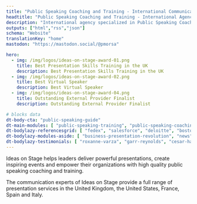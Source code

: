 ```yaml
---
title: "Public Speaking Coaching and Training - International Communication Agency"
headtitle: "Public Speaking Coaching and Training - International Agency | USA"
description: "International agency specialized in Public Speaking Coaching and Training and Presentation Creation. We cover North America and Europe."
outputs: ["html","rss","json"]
schema: "Website"
translationKey: "home"
mastodon: "https://mastodon.social/@pmorsa"

hero:
  - img: /img/logos/ideas-on-stage-award-01.png 
    title: Best Presentation Skills Training in the UK
    description: Best Presentation Skills Training in the UK
  - img: /img/logos/ideas-on-stage-award-02.png 
    title: Best Virtual Speaker
    description: Best Virtual Speaker
  - img: /img/logos/ideas-on-stage-award-04.png
    title: Outstanding External Provider Finalist
    description: Outstanding External Provider Finalist

# blocks data
dt-body-cta: "public-speaking-guide"
dt-main-modules: [ "public-speaking-training", "public-speaking-coaching", "communication-consulting" ]
dt-bodylazy-referencesgrid: [ "fedex", "salesforce", "deloitte", "boston-scientific", "google", "disney", "wbg", "ashoka", "lacoste", "business-france", "safran", "colombus-consulting", "edf", "loreal", "pierre-fabre", "insead", "em-lyon", "biogen"  ]
dt-bodylazy-modules-aside: [ "business-presentation-revolution", "news" ]
dt-bodylazy-testimonials: [ "roxanne-varza", "garr-reynolds", "cesar-harada", "nicolas-beau", "david-musotte" ]
---
```

Ideas on Stage helps leaders deliver powerful presentations, create inspiring events and empower their organizations with high quality public speaking coaching and training.

The communication experts of Ideas on Stage provide a full range of presentation services in the United Kingdom, the United States, France, Spain and Italy.
